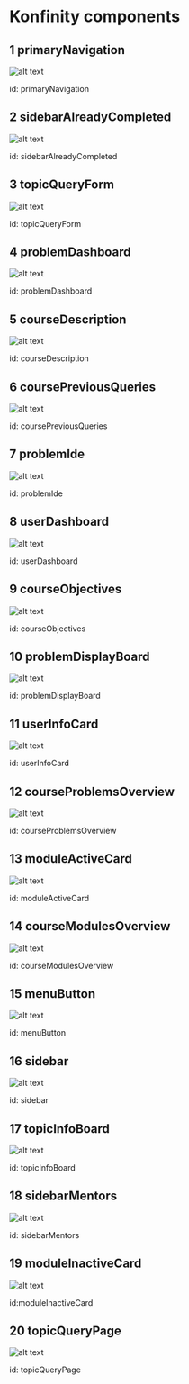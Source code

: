 # Konfinity components


## 1 primaryNavigation

![alt text](./design/component/toolbar.png "#PrimaryNavigation")

id: primaryNavigation

## 2 sidebarAlreadyCompleted
![alt text](./design/component/sidebarAlreadyCompleted "#sidebarAlreadyCompleted")

id: sidebarAlreadyCompleted

## 3 topicQueryForm
![alt text](./design/component/topicQueryForm.png "#topicQueryForm")

id: topicQueryForm

## 4 problemDashboard
![alt text](./design/component/problemDashboard.png "#problemDashboard")

id: problemDashboard

## 5 courseDescription
![alt text](./design/component/courseDescription.png "#courseDescription")

id: courseDescription

## 6 coursePreviousQueries
![alt text](./design/component/coursePreviousQueries.png "#coursePreviousQueries")

id: coursePreviousQueries

## 7 problemIde
![alt text](./design/component/problemIde.png "#problemIde")

id: problemIde
## 8 userDashboard
![alt text](./design/component/userDashboard.png "#userDashboard")

id: userDashboard

## 9 courseObjectives
![alt text](./design/component/courseObjectives.png "#courseObjectives")

id: courseObjectives

## 10 problemDisplayBoard
![alt text](./design/component/problemDisplayBoard.png "#problemDisplayBoard")

id: problemDisplayBoard

## 11 userInfoCard
![alt text](./design/component/userInfoCard.png "#userInfoCard")

id: userInfoCard

## 12 courseProblemsOverview
![alt text](./design/component/courseProblemsOverview.png "#courseProblemsOverview")

id: courseProblemsOverview

## 13 moduleActiveCard
![alt text](./design/component/moduleActiveCard.png "#moduleActiveCard")

id: moduleActiveCard

## 14 courseModulesOverview
![alt text](./design/component/courseModulesOverview.png "#courseModulesOverview")

id: courseModulesOverview

## 15 menuButton
![alt text](./design/component/menuButton.png "#menuButton")

id: menuButton

## 16 sidebar
![alt text](./design/component/sidebar.png "#sidebar")

id: sidebar

## 17 topicInfoBoard
![alt text](./design/component/topicInfoBoard.png "#topicInfoBoard")

id: topicInfoBoard

## 18 sidebarMentors
![alt text](./design/component/sidebarMentors.png "#sidebarMentors")

id: sidebarMentors

## 19 moduleInactiveCard
![alt text](./design/component/moduleInactiveCard.png "#moduleInactiveCard")

id:moduleInactiveCard

## 20 topicQueryPage
![alt text](./design/component/topicQueryPage.png "#topicQueryPage")

id: topicQueryPage

